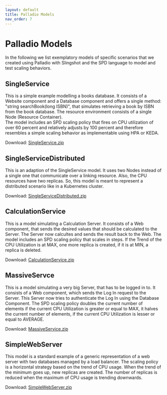 ```yaml
---
layout: default
title: Palladio Models
nav_order: 7
---
```


# Palladio Models

In the following we list exemplatory models of specific scenarios that we created using Palladio with Slingshot and the SPD language to model and test scaling behaviors.  

## SingleService

This is a simple example modelling a books database. It consists of a Website component and a Database component and offers a single method: "string searchBook(long ISBN)", that simulates retrieving a book by ISBN from the book database. The resource environment consists of a single Node (Resource Container).  
The model includes an SPD scaling policy that fires on CPU utilization of over 60 percent and relatively adjusts by 100 percent and therefore resembles a simple scaling behavior as implementable using HPA or KEDA.  

Download: <a download="SingleService.zip" href="/Kubernetes-Autoscaler-Docs/demonstratorDownloads/SingleService.zip" title="SingleService.zip">SingleService.zip
</a>

## SingleServiceDistributed

This is an adaption of the SingleService model. It uses two Nodes instead of a single one that communicate over a linking resource. Also, the CPU resources have two replicas.  So, this model is meant to represent a distributed scenario like in a Kubernetes cluster.  

Download: <a download="SingleServiceDistributed.zip" href="/Kubernetes-Autoscaler-Docs/demonstratorDownloads/SingleServiceDistributed.zip" title="SingleServiceDistributed.zip">SingleServiceDistributed.zip
</a>

## CalculationService

This is a model simulating a Calculation Server. It consists of a Web component, that sends the desired values that should be calculated to the Server. The Server now calcultes and sends the result back to the Web. The model includes an SPD scaling policy that scales in steps. If the Trend of the CPU Utilization is at MAX, one more replica is created, if it is at MIN, a replica is deleted.

Download: <a download="CalculationService.zip" href="/Kubernetes-Autoscaler-Docs/demonstratorDownloads/CalculationService.zip" title="CalculationService.zip">CalculationService.zip
</a>

## MassiveServce

This is a model simulating a very big Server, that has to be logged in to. It consists of a Web component, which sends the Log In request to the Server. This Server now tries to authenticate the Log In using the Database Component. The SPD scaling policy doubles the current number of elements if the current CPU Utilization is greater or equal to MAX, it halves the current number of elements, if the current CPU Utilization is lesser or equal to AVERAGE.

Download: <a download="MassiveService.zip" href="/Kubernetes-Autoscaler-Docs/demonstratorDownloads/MassiveService.zip" title="MassiveService.zip">MassiveService.zip
</a>

## SimpleWebServer

This model is a standard example of a generic representation of a web server with two databases managed by a load balancer.
The scaling policy is a horizontal strategy based on the trend of CPU usage.
When the trend of the minimum goes up, new replicas are created.
The number of replicas is reduced when the maximum of CPU usage is trending downwards.

Download: <a download="SimpleWebServer.zip" href="/Kubernetes-Autoscaler-Docs/demonstratorDownloads/SimpleWebServer.zip" title="SimpleWebServer.cip">SimpleWebServer.zip </a>
